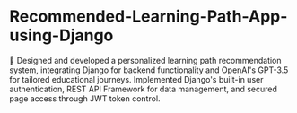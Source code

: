 # Recommended-Learning-Path-App-using-Django
  Designed and developed a personalized learning path recommendation system, integrating Django for backend functionality and OpenAI's GPT-3.5 for tailored educational journeys. Implemented Django's built-in user authentication, REST API Framework for data management, and secured page access through JWT token control.
